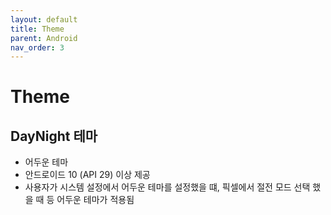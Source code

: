 ```yaml
---
layout: default
title: Theme
parent: Android
nav_order: 3
---
```


# Theme


## DayNight 테마

- 어두운 테마
- 안드로이드 10 (API 29) 이상 제공
- 사용자가 시스템 설정에서 어두운 테마를 설정했을 떄, 픽셀에서 절전 모드 선택 했을 때 등 어두운 테마가 적용됨

